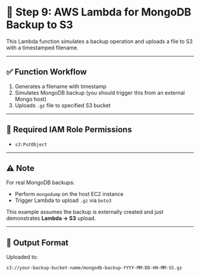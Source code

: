 # 💾 Step 9: AWS Lambda for MongoDB Backup to S3

This Lambda function simulates a backup operation and uploads a file to S3 with a timestamped filename.

---

## ✅ Function Workflow

1. Generates a filename with timestamp
2. Simulates MongoDB backup (you should trigger this from an external Mongo host)
3. Uploads `.gz` file to specified S3 bucket

---

## 🔐 Required IAM Role Permissions

- `s3:PutObject`

---

## ⚠️ Note

For real MongoDB backups:
- Perform `mongodump` on the host EC2 instance
- Trigger Lambda to upload `.gz` via `boto3`

This example assumes the backup is externally created and just demonstrates **Lambda → S3** upload.

---

## 📂 Output Format

Uploaded to:
```
s3://your-backup-bucket-name/mongodb-backup-YYYY-MM-DD-HH-MM-SS.gz
```